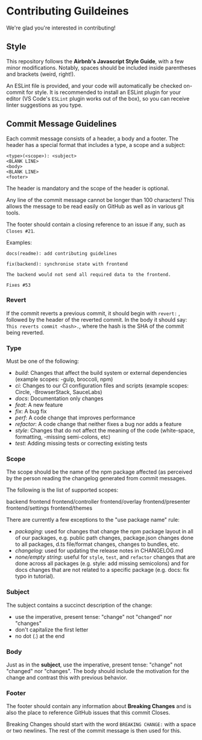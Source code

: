 # Contributing Guildeines

We're glad you're interested in contributing!

## Style

This repository follows the **Airbnb's Javascript Style Guide**, with a few minor modifications. Notably, spaces should be included inside parentheses and brackets (weird, right!).

An ESLint file is provided,
and your code will automatically be checked on-commit for style.
It is recommended to install an ESLint plugin for your editor (VS Code's `ESLint` plugin works out of the box), so you can receive linter suggestions as you type.

## Commit Message Guidelines

Each commit message consists of a header, a body and a footer. The header has a special format that includes a type, a scope and a subject:

```
<type>(<scope>): <subject>
<BLANK LINE>
<body>
<BLANK LINE>
<footer>
````

The header is mandatory and the scope of the header is optional.

Any line of the commit message cannot be longer than 100 characters! This allows the message to be read easily on GitHub as well as in various git tools.

The footer should contain a closing reference to an issue if any, such as `Closes #21`.

Examples:
```
docs(readme): add contributing guidelines
```
```
fix(backend): synchronise state with frontend

The backend would not send all required data to the frontend.

Fixes #53
```

### Revert
If the commit reverts a previous commit, it should begin with `revert:` , followed by the header of the reverted commit. In the body it should say: `This reverts commit <hash>.`, where the hash is the SHA of the commit being reverted.

### Type

Must be one of the following:

- *build*: Changes that affect the build system or external dependencies (example scopes:  -gulp, broccoli, npm)
- *ci*: Changes to our CI configuration files and scripts (example scopes: Circle,  -BrowserStack, SauceLabs)
- *docs*: Documentation only changes
- *feat*: A new feature
- *fix*: A bug fix
- *perf*: A code change that improves performance
- *refactor*: A code change that neither fixes a bug nor adds a feature
- *style*: Changes that do not affect the meaning of the code (white-space, formatting,  -missing semi-colons, etc)
- *test*: Adding missing tests or correcting existing tests

### Scope

The scope should be the name of the npm package affected (as perceived by the person reading the changelog generated from commit messages.

The following is the list of supported scopes:

backend
frontend
frontend/controller
frontend/overlay
frontend/presenter
frontend/settings
frontend/themes

There are currently a few exceptions to the "use package name" rule:

- *packaging*: used for changes that change the npm package layout in all of our packages, e.g. public path changes, package.json changes done to all packages, d.ts file/format changes, changes to bundles, etc.
- *changelog*: used for updating the release notes in CHANGELOG.md
- *none/empty string*: useful for `style`, `test`, and `refactor` changes that are done across all packages (e.g. style: add missing semicolons) and for docs changes that are not related to a specific package (e.g. docs: fix typo in tutorial).

### Subject

The subject contains a succinct description of the change:

- use the imperative, present tense: "change" not "changed" nor "changes"
- don't capitalize the first letter
- no dot (.) at the end

### Body

Just as in the **subject**, use the imperative, present tense: "change" not "changed" nor "changes". The body should include the motivation for the change and contrast this with previous behavior.

### Footer
The footer should contain any information about **Breaking Changes** and is also the place to reference GitHub issues that this commit Closes.

Breaking Changes should start with the word `BREAKING CHANGE:` with a space or two newlines. The rest of the commit message is then used for this.
